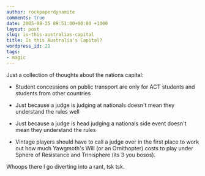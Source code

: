 ```yaml
---
author: rockpaperdynamite
comments: true
date: 2005-08-25 09:51:00+00:00 +1000
layout: post
slug: is-this-australias-capital
title: Is this Australia's Capital?
wordpress_id: 21
tags:
- magic
---
```


Just a collection of thoughts about the nations capital:

  * Student concessions on public transport are only for ACT students and students from other countries

  * Just because a judge is judging at nationals doesn't mean they understand the rules well

  * Just because a judge is head judging a nationals side event doesn't mean they understand the rules

  * Vintage players should have to call a judge over in the first place to work out how much Yawgmoth's Will (or an Ornithopter) costs to play under Sphere of Resistance and Trinisphere (its 3 you bosos).

Whoops there I go diverting into a rant, tsk tsk.




